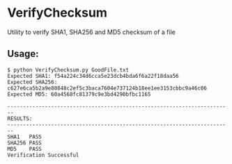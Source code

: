 # VerifyChecksum
Utility to verify SHA1, SHA256 and MD5 checksum of a file  

## Usage: 
```
$ python VerifyChecksum.py GoodFile.txt  
Expected SHA1: f54a224c34d6cca5e23dcb4bda6f6a22f18daa56  
Expected SHA256: c627e6ca5b2a9e80848c2ef5c3baca7604e737124b18ee1ee3153cbbc9a46c06  
Expected MD5: 60a4568fc81379c9e3bd4290bfbc1165  

------------------------------------------------------------------------  
RESULTS:  
------------------------------------------------------------------------  
SHA1   PASS  
SHA256 PASS  
MD5    PASS  
Verification Successful  
```
